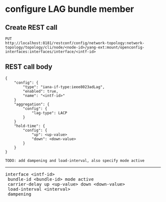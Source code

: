 # configure LAG bundle member

## Create REST call

```
PUT
http://localhost:8181/restconf/config/network-topology:network-topology/topology/cli/node/<node-id>/yang-ext:mount/openconfig-interfaces:interfaces/interface/<intf-id>
```

## REST call body 

```
{
    "config": {
        "type": "iana-if-type:ieee8023adLag",
        "enabled": true,
        "name": "<intf-id>"
    }
    "aggregation": {
        "config": {
            "lag-type": LACP
        }
    }
    "hold-time": {
        "config": {
            "up": <up-value>
            "down": <down-value>
        }  
    }
}

TODO: add dampening and load-interval, also specify mode active

```

---

<pre>
interface &lt;intf-id&gt;
 bundle-id &lt;bundle-id&gt; mode active
 carrier-delay up &lt;up-value&gt; down &lt;down-value&gt;
 load-interval &lt;interval&gt;
 dampening
</pre>




